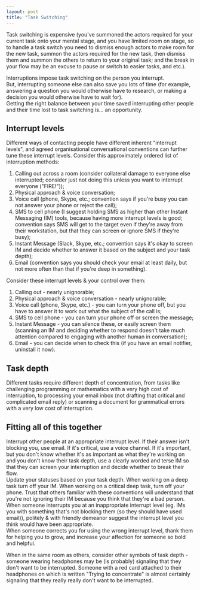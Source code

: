 ```yaml
---
layout: post
title: "Task Switching"
---
```

Task switching is expensive (you've summoned the actors required for your current task onto your mental stage, and you have limited room on stage, so to handle a task switch you need to dismiss enough actors to make room for the new task, summon the actors required for the new task, then dismiss them and summon the others to return to your original task; and the break in your flow may be an excuse to pause or switch to easier tasks, and etc.).

Interruptions impose task switching on the person you interrupt.  
But, interrupting someone else can also save you lots of time (for example, answering a question you would otherwise have to research, or making a decision you would otherwise have to wait for).  
Getting the right balance between your time saved interrupting other people and their time lost to task switching is… an opportunity.


## Interrupt levels
Different ways of contacting people have different inherent "interrupt levels", and agreed organisational conversational conventions can further tune these interrupt levels. Consider this approximately ordered list of interruption methods:

1. Calling out across a room (consider collateral damage to everyone else interrupted; consider just not doing this unless you want to interrupt everyone ("FIRE!"));
2. Physical approach & voice conversation;
3. Voice call (phone, Skype, etc.; convention says if you're busy you can not answer your phone or reject the call);
4. SMS to cell phone (I suggest holding SMS as higher than other Instant Messaging (IM) tools, because having more interrupt levels is good; convention says SMS will get to the target even if they're away from their workstation, but that they can screen or ignore SMS if they're busy);
5. Instant Message (Slack, Skype, etc.; convention says it's okay to screen IM and decide whether to answer it based on the subject and your task depth);
6. Email (convention says you should check your email at least daily, but not more often than that if you're deep in something).

Consider these interrupt levels & your control over them:

1. Calling out - nearly unignorable;
2. Physical approach & voice conversation - nearly unignorable;
3. Voice call (phone, Skype, etc.) - you can turn your phone off, but you have to answer it to work out what the subject of the call is;
4. SMS to cell phone - you can turn your phone off or screen the message;
5. Instant Message - you can silence these, or easily screen them (scanning an IM and deciding whether to respond doesn't take much attention compared to engaging with another human in conversation);
6. Email - you can decide when to check this (if you have an email notifier, uninstall it now).


## Task depth
Different tasks require different depth of concentration, from tasks like challenging programming or mathematics with a very high cost of interruption, to processing your email inbox (not drafting that critical and complicated email reply) or scanning a document for grammatical errors with a very low cost of interruption.


## Fitting all of this together
Interrupt other people at an appropriate interrupt level. If their answer isn't blocking you, use email. If it's critical, use a voice channel. If it's important, but you don't know whether it's as important as what they're working on and you don't know their task depth, use a clearly worded and terse IM so that they can screen your interruption and decide whether to break their flow.  
Update your statuses based on your task depth. When working on a deep task turn off your IM. When working on a critical deep task, turn off your phone. Trust that others familiar with these conventions will understand that you're not ignoring their IM because you think that they're a bad person.  
When someone interrupts you at an inappropriate interrupt level (eg. IMs you with something that's not blocking them (so they should have used email)), politely & with friendly demeanor suggest the interrupt level you think would have been appropriate.  
When someone corrects you for using the wrong interrupt level, thank them for helping you to grow, and increase your affection for someone so bold and helpful.

When in the same room as others, consider other symbols of task depth - someone wearing headphones may be (is probably) signaling that they don't want to be interrupted. Someone with a red card attached to their headphones on which is written "Trying to concentrate" is almost certainly signaling that they really really don't want to be interrupted.
